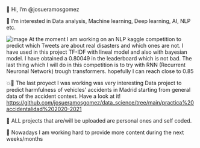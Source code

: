 👋 Hi, I’m @josueramosgomez

👀 I’m interested in Data analysis, Machine learning, Deep learning, AI, NLP etc.

![image](https://user-images.githubusercontent.com/94226228/187243108-110c70cc-82eb-4f35-b7fd-a52db4bc369c.png)
At the moment I am working on an NLP kaggle competition to predict which Tweets are about real disasters and which ones are not. I have used in this project TF-IDF with lineal model and also with bayesian model. I have obtained a 0.80049 in the leaderboard which is not bad. The last thing which I will do in this competition is to try with RNN (Recurrent Neuronal Network) trough transformers. hopefully I can reach close to 0.85

💥🚗 The last proyect I was working was very interesting Data project to predict harmfulness of vehicles' accidents in Madrid starting from general data of the accident context. Have a look at it! 
https://github.com/josueramosgomez/data_science/tree/main/practica%20accidentalidad%202020-2021

🌿 ALL projects that are/will be uploaded are personal ones and self coded.

🔨 Nowadays I am working hard to provide more content during the next weeks/months
